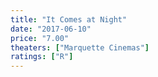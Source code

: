 ```yaml
---
title: "It Comes at Night"
date: "2017-06-10"
price: "7.00"
theaters: ["Marquette Cinemas"]
ratings: ["R"]
---
```

